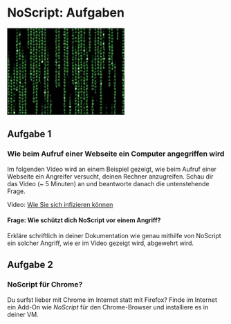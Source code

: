 # NoScript: Aufgaben

![Animiertes Bild](res/matrix.webp)

## Aufgabe 1

### Wie beim Aufruf einer Webseite ein Computer angegriffen wird

Im folgenden Video wird an einem Beispiel gezeigt, wie beim Aufruf einer Webseite ein Angreifer versucht, deinen Rechner anzugreifen.  Schau dir das Video (~ 5 Minuten) an und beantworte danach die untenstehende Frage.  

Video: [Wie Sie sich infizieren können](https://www.youtube.com/watch?v=Rxyp6cNxN3A) 

#### Frage: Wie schützt dich NoScript vor einem Angriff?

Erkläre schriftlich in deiner Dokumentation wie genau mithilfe von NoScript ein solcher Angriff, wie er im Video gezeigt wird, abgewehrt wird. 

## Aufgabe 2 

### NoScript für Chrome? 

Du surfst lieber mit Chrome im Internet statt mit Firefox? Finde im Internet ein Add-On  wie _NoScript_ für den Chrome-Browser  und installiere es in deiner VM. 

[comment]:https://www.youtube.com/watch?v=af0tUR0GZUI 

[comment]:https://www.chip.de/downloads/ScriptSafe-fuer-Chrome_44341163.html

[comment]:https://www.chip.de/downloads/NoScript-fuer-Chrome_166202528.html




